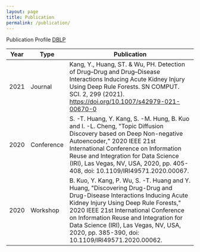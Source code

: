 ```yaml
---
layout: page
title: Publication
permalink: /publication/
---
```


Publication Profile [DBLP](https://dblp.uni-trier.de/pid/270/3509.html)

Year | Type       | Publication
-----|------------|------------
2021 | Journal    | Kang, Y., Huang, ST. & Wu, PH. Detection of Drug–Drug and Drug–Disease Interactions Inducing Acute Kidney Injury Using Deep Rule Forests. SN COMPUT. SCI. 2, 299 (2021). https://doi.org/10.1007/s42979-021-00670-0
2020 | Conference | S. -T. Huang, Y. Kang, S. -M. Hung, B. Kuo and I. -L. Cheng, "Topic Diffusion Discovery based on Deep Non-negative Autoencoder," 2020 IEEE 21st International Conference on Information Reuse and Integration for Data Science (IRI), Las Vegas, NV, USA, 2020, pp. 405-408, doi: 10.1109/IRI49571.2020.00067.
2020 | Workshop   | B. Kuo, Y. Kang, P. Wu, S. -T. Huang and Y. Huang, "Discovering Drug-Drug and Drug-Disease Interactions Inducing Acute Kidney Injury Using Deep Rule Forests," 2020 IEEE 21st International Conference on Information Reuse and Integration for Data Science (IRI), Las Vegas, NV, USA, 2020, pp. 385-390, doi: 10.1109/IRI49571.2020.00062.
